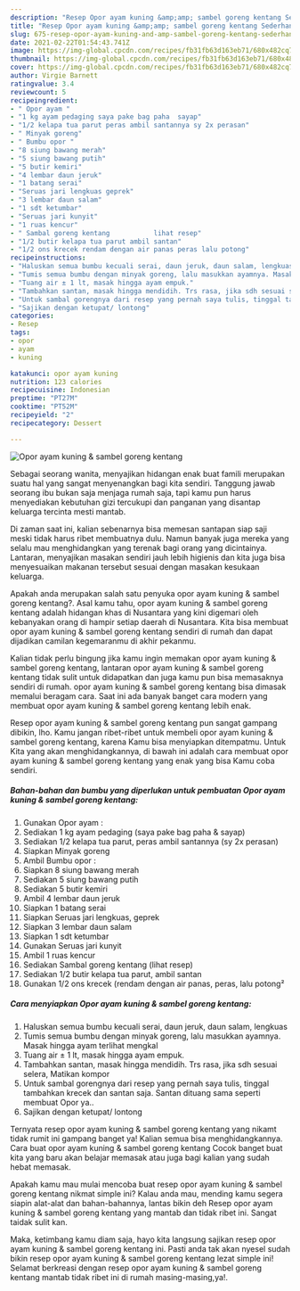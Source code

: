 ```yaml
---
description: "Resep Opor ayam kuning &amp;amp; sambel goreng kentang Sederhana dan Mudah Dibuat"
title: "Resep Opor ayam kuning &amp;amp; sambel goreng kentang Sederhana dan Mudah Dibuat"
slug: 675-resep-opor-ayam-kuning-and-amp-sambel-goreng-kentang-sederhana-dan-mudah-dibuat
date: 2021-02-22T01:54:43.741Z
image: https://img-global.cpcdn.com/recipes/fb31fb63d163eb71/680x482cq70/opor-ayam-kuning-sambel-goreng-kentang-foto-resep-utama.jpg
thumbnail: https://img-global.cpcdn.com/recipes/fb31fb63d163eb71/680x482cq70/opor-ayam-kuning-sambel-goreng-kentang-foto-resep-utama.jpg
cover: https://img-global.cpcdn.com/recipes/fb31fb63d163eb71/680x482cq70/opor-ayam-kuning-sambel-goreng-kentang-foto-resep-utama.jpg
author: Virgie Barnett
ratingvalue: 3.4
reviewcount: 5
recipeingredient:
- " Opor ayam "
- "1 kg ayam pedaging saya pake bag paha  sayap"
- "1/2 kelapa tua parut peras ambil santannya sy 2x perasan"
- " Minyak goreng"
- " Bumbu opor "
- "8 siung bawang merah"
- "5 siung bawang putih"
- "5 butir kemiri"
- "4 lembar daun jeruk"
- "1 batang serai"
- "Seruas jari lengkuas geprek"
- "3 lembar daun salam"
- "1 sdt ketumbar"
- "Seruas jari kunyit"
- "1 ruas kencur"
- " Sambal goreng kentang           lihat resep"
- "1/2 butir kelapa tua parut ambil santan"
- "1/2 ons krecek rendam dengan air panas peras lalu potong"
recipeinstructions:
- "Haluskan semua bumbu kecuali serai, daun jeruk, daun salam, lengkuas"
- "Tumis semua bumbu dengan minyak goreng, lalu masukkan ayamnya. Masak hingga ayam terlihat mengkal"
- "Tuang air ± 1 lt, masak hingga ayam empuk."
- "Tambahkan santan, masak hingga mendidih. Trs rasa, jika sdh sesuai selera, Matikan kompor"
- "Untuk sambal gorengnya dari resep yang pernah saya tulis, tinggal tambahkan krecek dan santan saja. Santan dituang sama seperti membuat Opor ya.."
- "Sajikan dengan ketupat/ lontong"
categories:
- Resep
tags:
- opor
- ayam
- kuning

katakunci: opor ayam kuning 
nutrition: 123 calories
recipecuisine: Indonesian
preptime: "PT27M"
cooktime: "PT52M"
recipeyield: "2"
recipecategory: Dessert

---
```



![Opor ayam kuning &amp; sambel goreng kentang](https://img-global.cpcdn.com/recipes/fb31fb63d163eb71/680x482cq70/opor-ayam-kuning-sambel-goreng-kentang-foto-resep-utama.jpg)

Sebagai seorang wanita, menyajikan hidangan enak buat famili merupakan suatu hal yang sangat menyenangkan bagi kita sendiri. Tanggung jawab seorang ibu bukan saja menjaga rumah saja, tapi kamu pun harus menyediakan kebutuhan gizi tercukupi dan panganan yang disantap keluarga tercinta mesti mantab.

Di zaman  saat ini, kalian sebenarnya bisa memesan santapan siap saji meski tidak harus ribet membuatnya dulu. Namun banyak juga mereka yang selalu mau menghidangkan yang terenak bagi orang yang dicintainya. Lantaran, menyajikan masakan sendiri jauh lebih higienis dan kita juga bisa menyesuaikan makanan tersebut sesuai dengan masakan kesukaan keluarga. 



Apakah anda merupakan salah satu penyuka opor ayam kuning &amp; sambel goreng kentang?. Asal kamu tahu, opor ayam kuning &amp; sambel goreng kentang adalah hidangan khas di Nusantara yang kini digemari oleh kebanyakan orang di hampir setiap daerah di Nusantara. Kita bisa membuat opor ayam kuning &amp; sambel goreng kentang sendiri di rumah dan dapat dijadikan camilan kegemaranmu di akhir pekanmu.

Kalian tidak perlu bingung jika kamu ingin memakan opor ayam kuning &amp; sambel goreng kentang, lantaran opor ayam kuning &amp; sambel goreng kentang tidak sulit untuk didapatkan dan juga kamu pun bisa memasaknya sendiri di rumah. opor ayam kuning &amp; sambel goreng kentang bisa dimasak memalui beragam cara. Saat ini ada banyak banget cara modern yang membuat opor ayam kuning &amp; sambel goreng kentang lebih enak.

Resep opor ayam kuning &amp; sambel goreng kentang pun sangat gampang dibikin, lho. Kamu jangan ribet-ribet untuk membeli opor ayam kuning &amp; sambel goreng kentang, karena Kamu bisa menyiapkan ditempatmu. Untuk Kita yang akan menghidangkannya, di bawah ini adalah cara membuat opor ayam kuning &amp; sambel goreng kentang yang enak yang bisa Kamu coba sendiri.

<!--inarticleads1-->

##### Bahan-bahan dan bumbu yang diperlukan untuk pembuatan Opor ayam kuning &amp; sambel goreng kentang:

1. Gunakan  Opor ayam :
1. Sediakan 1 kg ayam pedaging (saya pake bag paha &amp; sayap)
1. Sediakan 1/2 kelapa tua parut, peras ambil santannya (sy 2x perasan)
1. Siapkan  Minyak goreng
1. Ambil  Bumbu opor :
1. Siapkan 8 siung bawang merah
1. Sediakan 5 siung bawang putih
1. Sediakan 5 butir kemiri
1. Ambil 4 lembar daun jeruk
1. Siapkan 1 batang serai
1. Siapkan Seruas jari lengkuas, geprek
1. Siapkan 3 lembar daun salam
1. Siapkan 1 sdt ketumbar
1. Gunakan Seruas jari kunyit
1. Ambil 1 ruas kencur
1. Sediakan  Sambal goreng kentang           (lihat resep)
1. Sediakan 1/2 butir kelapa tua parut, ambil santan
1. Gunakan 1/2 ons krecek (rendam dengan air panas, peras, lalu potong²




<!--inarticleads2-->

##### Cara menyiapkan Opor ayam kuning &amp; sambel goreng kentang:

1. Haluskan semua bumbu kecuali serai, daun jeruk, daun salam, lengkuas
1. Tumis semua bumbu dengan minyak goreng, lalu masukkan ayamnya. Masak hingga ayam terlihat mengkal
1. Tuang air ± 1 lt, masak hingga ayam empuk.
1. Tambahkan santan, masak hingga mendidih. Trs rasa, jika sdh sesuai selera, Matikan kompor
1. Untuk sambal gorengnya dari resep yang pernah saya tulis, tinggal tambahkan krecek dan santan saja. Santan dituang sama seperti membuat Opor ya..
1. Sajikan dengan ketupat/ lontong




Ternyata resep opor ayam kuning &amp; sambel goreng kentang yang nikamt tidak rumit ini gampang banget ya! Kalian semua bisa menghidangkannya. Cara buat opor ayam kuning &amp; sambel goreng kentang Cocok banget buat kita yang baru akan belajar memasak atau juga bagi kalian yang sudah hebat memasak.

Apakah kamu mau mulai mencoba buat resep opor ayam kuning &amp; sambel goreng kentang nikmat simple ini? Kalau anda mau, mending kamu segera siapin alat-alat dan bahan-bahannya, lantas bikin deh Resep opor ayam kuning &amp; sambel goreng kentang yang mantab dan tidak ribet ini. Sangat taidak sulit kan. 

Maka, ketimbang kamu diam saja, hayo kita langsung sajikan resep opor ayam kuning &amp; sambel goreng kentang ini. Pasti anda tak akan nyesel sudah bikin resep opor ayam kuning &amp; sambel goreng kentang lezat simple ini! Selamat berkreasi dengan resep opor ayam kuning &amp; sambel goreng kentang mantab tidak ribet ini di rumah masing-masing,ya!.

